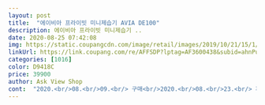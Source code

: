 ```yaml
---
layout: post 
title:  "에이비아 프라이빗 미니제습기 AVIA DE100" 
description: 에이비아 프라이빗 미니제습기 ..
date: 2020-08-25 07:42:08 
img: https://static.coupangcdn.com/image/retail/images/2019/10/21/15/1/2f1686a5-07b9-4661-bdf9-5d3073c95af7.jpg 
linkUrl: https://link.coupang.com/re/AFFSDP?lptag=AF3600438&subid=ahnPublicAsk&pageKey=321990048&itemId=1030911408&vendorItemId=5479367946&traceid=V0-113-edab570205d9f49b 
categories: [1016] 
color: D9418C 
price: 39900 
author: Ask View Shop 
cont:  "2020.<br/>08.<br/>09.<br/> 구매<br/>2020.<br/>08.<br/>23.<br/> 후기 작성<br/>4평 정도의 방에서 2주 정도 사용해 보니, 가격 대비 성능이 좋아요.<br/> 물도 잘 모이고요.<br/><br/>감사합니다^^<br/>거실은 강력제습을 하는데<br/>결로현상을 최근발견했어요 벽모서리에 곰팡이가.<br/>.<br/>  제습기 알아보던중 넘나 비싼거말고  저렴한데 큐티한걸 발견했죱  타사이트 가격비교해도 얼마 차이없어 로켓으로 쏘아올린 쿠팡맨한테 받았네요 요즘시기 바이러스도 뚫고 온 쿠팡맨감사.<br/> 1인 원룸에 적합.<br/> 생각보다 작아요.<br/> 소음은 조금있어요 잠잘때 새벽에 더 심함.<br/> 제습능력은 일주일정도 켜봐야겠네요 그때 후기 수정하는걸로.<br/>  제조는 19년6월 이건참고용<br/>너므 싸게 득템<br/>물이 차는거보니깐 신기방기 ㅎㅎ<br/>방들까지 제습이 되는거같지않아 구입<br/>방들은 물먹는하마 사서 매번 갈았어요<br/>앞으로 얼마나 더 잘 작동하는지 더 사용해보고 후기 남길게요.<br/><br/>" 
---
```

